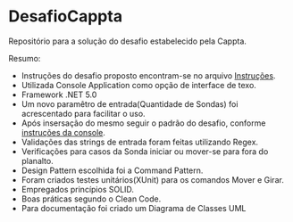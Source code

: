 # DesafioCappta
Repositório para a solução do desafio estabelecido pela Cappta.

Resumo:

- Instruções do desafio proposto encontram-se no arquivo [Instruções](https://github.com/SirBartolomeu/DesafioCappta/blob/main/Documenta%C3%A7%C3%A3o/Instrucoes.md).
- Utilizada Console Application como opção de interface de texo.
- Framework .NET 5.0
-  Um novo paramêtro de entrada(Quantidade de Sondas) foi acrescentado para facilitar o uso.
- Após insersação do mesmo seguir o padrão do desafio, conforme [instruções da console](https://github.com/SirBartolomeu/DesafioCappta/blob/main/Documenta%C3%A7%C3%A3o/ExemploDeUso.JPG). 
- Validações das strings de entrada foram feitas utilizando Regex.
- Verificações para casos da Sonda iniciar ou mover-se para fora do planalto.
- Design Pattern escolhida foi a Command Pattern.
- Foram criados testes unitários(XUnit) para os comandos Mover e Girar.
- Empregados princípios SOLID.
- Boas práticas segundo o Clean Code.
- Para documentação foi criado um Diagrama de Classes UML